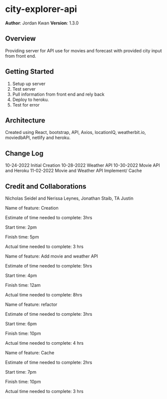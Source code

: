 # city-explorer-api

**Author**: Jordan Kwan
**Version**: 1.3.0

## Overview

Providing server for API use for movies and forecast with provided city input from front end.

## Getting Started

1. Setup up server
2. Test server
3. Pull information from front end and rely back
4. Deploy to heroku.
5. Test for error

## Architecture

Created using React, bootstrap, API, Axios, locationIQ, weatherbit.io, moviedbAPI, netlify and heroku.

## Change Log

10-24-2022 Initial Creation
10-28-2022 Weather API
10-30-2022 Movie API and Heroku
11-02-2022 Movie and Weather API Implement/ Cache

## Credit and Collaborations

Nicholas Seidel and Nerissa Leynes, Jonathan Staib, TA Justin

Name of feature: Creation

Estimate of time needed to complete: 3hrs

Start time: 2pm

Finish time: 5pm

Actual time needed to complete: 3 hrs

Name of feature: Add movie and weather API

Estimate of time needed to complete: 5hrs

Start time: 4pm

Finish time: 12am

Actual time needed to complete: 8hrs

Name of feature: refactor

Estimate of time needed to complete: 3hrs

Start time: 6pm

Finish time: 10pm

Actual time needed to complete: 4 hrs

Name of feature: Cache

Estimate of time needed to complete: 2hrs

Start time: 7pm

Finish time: 10pm

Actual time needed to complete: 3 hrs

